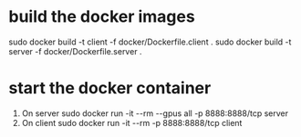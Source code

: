 # build the docker images
sudo docker build -t client -f docker/Dockerfile.client .
sudo docker build -t server -f docker/Dockerfile.server .

# start the docker container
1. On server
sudo docker run -it --rm --gpus all -p 8888:8888/tcp server
2. On client
sudo docker run -it --rm -p 8888:8888/tcp client